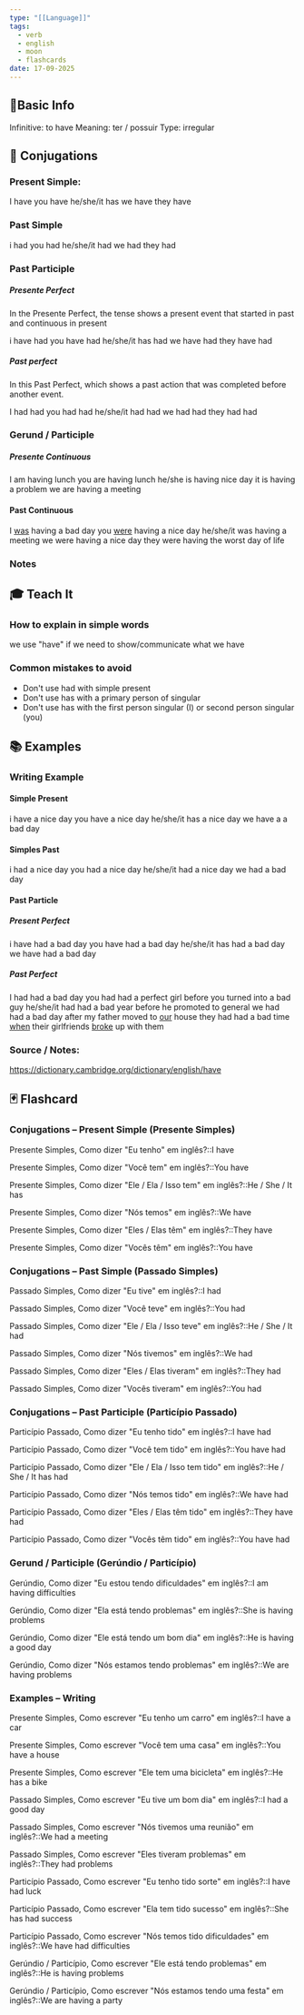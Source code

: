 ```yaml
---
type: "[[Language]]"
tags:
  - verb
  - english
  - moon
  - flashcards
date: 17-09-2025
---
```

## 📌Basic Info

Infinitive: to have
Meaning: ter / possuir
Type: irregular
## 📝 Conjugations
### Present Simple: 
I have
you have
he/she/it has
we have
they have
### Past Simple 
i had
you had
he/she/it had
we had
they had
### Past Participle 

##### Presente Perfect

In the Presente Perfect, the tense shows a present event that started in past and continuous in present

i have had
you have had
he/she/it has had
we have had
they have had

##### Past perfect

In this Past Perfect, which shows a past action that was completed before another event.

I had had
you had had
he/she/it had had
we had had
they had had
### Gerund / Participle 
##### Presente Continuous
I am having lunch
you are having lunch
he/she is having nice day
it is having a problem
we are having a meeting
#### Past Continuous
I [was](be) having a bad day
you [were](be) having a nice day
he/she/it was having a meeting
we were having a nice day
they were having the worst day of life
### Notes

## 🎓 Teach It
### How to explain in simple words
we use "have" if we need to show/communicate what we have
### Common mistakes to avoid
- Don't use had with simple present
- Don't use has with a primary person of singular
- Don't use has with the first person singular (I) or second person singular (you)
## 📚 Examples
### Writing Example

#### Simple Present
i have a nice day
you have a nice day
he/she/it has a nice day
we have a a bad day
#### Simples Past
i had a nice day
you had a nice day
he/she/it had a nice day
we had a bad day

#### Past Particle
##### Present Perfect
i have had a bad day
you have had a bad day
he/she/it has had a bad day
we have had a bad day
##### Past Perfect
I had had a bad day
you had had a perfect girl before you turned into a bad guy
he/she/it had had a bad year before he promoted to general
we had had a bad day after my father moved to [our](https://dictionary.cambridge.org/dictionary/english/our) house
they had had a bad time [when](https://dictionary.cambridge.org/dictionary/english/when) their girlfriends [broke](https://dictionary.cambridge.org/dictionary/english/broke) up with them

### Source / Notes: 
https://dictionary.cambridge.org/dictionary/english/have
## 🃏 Flashcard
### Conjugations – Present Simple (Presente Simples)
Presente Simples, Como dizer "Eu tenho" em inglês?::I have
<!--SR:!2025-10-09,15,290-->
Presente Simples, Como dizer "Você tem" em inglês?::You have
<!--SR:!2025-10-06,12,270-->
Presente Simples, Como dizer "Ele / Ela / Isso tem" em inglês?::He / She / It has
<!--SR:!2025-10-01,7,250-->
Presente Simples, Como dizer "Nós temos" em inglês?::We have
<!--SR:!2025-10-04,10,270-->
Presente Simples, Como dizer "Eles / Elas têm" em inglês?::They have
<!--SR:!2025-10-05,11,270-->
Presente Simples, Como dizer "Vocês têm" em inglês?::You have
<!--SR:!2025-10-05,11,270-->
### Conjugations – Past Simple (Passado Simples)
Passado Simples, Como dizer "Eu tive" em inglês?::I had
<!--SR:!2025-10-06,12,270-->
Passado Simples, Como dizer "Você teve" em inglês?::You had
<!--SR:!2025-10-01,7,250-->
Passado Simples, Como dizer "Ele / Ela / Isso teve" em inglês?::He / She / It had
<!--SR:!2025-09-27,3,230-->
Passado Simples, Como dizer "Nós tivemos" em inglês?::We had
<!--SR:!2025-10-05,11,270-->
Passado Simples, Como dizer "Eles / Elas tiveram" em inglês?::They had
<!--SR:!2025-09-26,2,210-->
Passado Simples, Como dizer "Vocês tiveram" em inglês?::You had
<!--SR:!2025-10-06,12,270-->
### Conjugations – Past Participle (Particípio Passado)
Particípio Passado, Como dizer "Eu tenho tido" em inglês?::I have had
<!--SR:!2025-09-29,5,230-->
Particípio Passado, Como dizer "Você tem tido" em inglês?::You have had
<!--SR:!2025-10-01,7,250-->
Particípio Passado, Como dizer "Ele / Ela / Isso tem tido" em inglês?::He / She / It has had
<!--SR:!2025-09-26,2,230-->
Particípio Passado, Como dizer "Nós temos tido" em inglês?::We have had
<!--SR:!2025-10-04,10,270-->
Particípio Passado, Como dizer "Eles / Elas têm tido" em inglês?::They have had
<!--SR:!2025-09-26,2,210-->
Particípio Passado, Como dizer "Vocês têm tido" em inglês?::You have had
<!--SR:!2025-10-05,4,230-->
### Gerund / Participle (Gerúndio / Particípio)
Gerúndio, Como dizer "Eu estou tendo dificuldades" em inglês?::I am having difficulties
<!--SR:!2025-09-25,1,190-->
Gerúndio, Como dizer "Ela está tendo problemas" em inglês?::She is having problems
<!--SR:!2025-09-27,3,230-->
Gerúndio, Como dizer "Ele está tendo um bom dia" em inglês?::He is having a good day
<!--SR:!2025-09-26,2,230-->
Gerúndio, Como dizer "Nós estamos tendo problemas" em inglês?::We are having problems
<!--SR:!2025-09-26,2,210-->
### Examples – Writing
Presente Simples, Como escrever "Eu tenho um carro" em inglês?::I have a car
<!--SR:!2025-10-06,12,270-->
Presente Simples, Como escrever "Você tem uma casa" em inglês?::You have a house
<!--SR:!2025-10-05,11,270-->
Presente Simples, Como escrever "Ele tem uma bicicleta" em inglês?::He has a bike
<!--SR:!2025-09-26,2,230-->
Passado Simples, Como escrever "Eu tive um bom dia" em inglês?::I had a good day
<!--SR:!2025-09-26,2,230-->
Passado Simples, Como escrever "Nós tivemos uma reunião" em inglês?::We had a meeting
<!--SR:!2025-10-02,8,250-->
Passado Simples, Como escrever "Eles tiveram problemas" em inglês?::They had problems
<!--SR:!2025-10-02,1,170-->
Particípio Passado, Como escrever "Eu tenho tido sorte" em inglês?::I have had luck
<!--SR:!2025-10-01,7,250-->
Particípio Passado, Como escrever "Ela tem tido sucesso" em inglês?::She has had success
<!--SR:!2025-09-26,2,210-->
Particípio Passado, Como escrever "Nós temos tido dificuldades" em inglês?::We have had difficulties
<!--SR:!2025-10-01,7,250-->
Gerúndio / Particípio, Como escrever "Ele está tendo problemas" em inglês?::He is having problems
<!--SR:!2025-09-29,5,230-->
Gerúndio / Particípio, Como escrever "Nós estamos tendo uma festa" em inglês?::We are having a party
<!--SR:!2025-09-25,1,210-->
